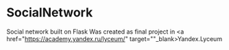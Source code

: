 # SocialNetwork
Social network built on Flask
Was created as final project in <a href="https://academy.yandex.ru/lyceum/" target=""_blank>Yandex.Lyceum</a>
